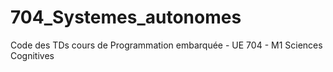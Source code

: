 # 704_Systemes_autonomes
Code des TDs cours de Programmation embarquée - UE 704 - M1 Sciences Cognitives
